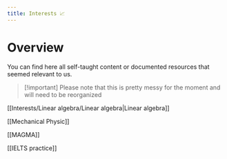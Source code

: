 ```yaml
---
title: Interests 📈
---
```


# Overview

You can find here all self-taught content or documented resources that seemed relevant to us.

> [!important] Please note that this is pretty messy for the moment and will need to be reorganized 

[[Interests/Linear algebra/Linear algebra|Linear algebra]]

[[Mechanical Physic]]

[[MAGMA]]

[[IELTS practice]]

